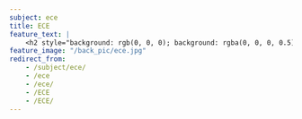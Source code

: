 ```yaml
---
subject: ece
title: ECE
feature_text: |
    <h2 style="background: rgb(0, 0, 0); background: rgba(0, 0, 0, 0.5); color: #f1f1f1; padding: 10px;">ECE</h2>
feature_image: "/back_pic/ece.jpg"
redirect_from:
    - /subject/ece/
    - /ece
    - /ece/
    - /ECE
    - /ECE/
---
```

